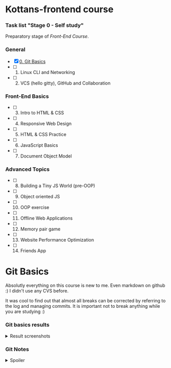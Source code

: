 # Kottans-frontend course
### Task list "Stage 0 - Self study"
Preparatory stage of _Front-End Course_.

### General
 - [x] [0. Git Basics](https://github.com/Tsapfik/kottans-frontend#git-basics)
 - [ ] 1. Linux CLI and Networking
 - [ ] 2. VCS (hello gitty), GitHub and Collaboration

### Front-End Basics
 - [ ] 3. Intro to HTML & CSS
 - [ ] 4. Responsive Web Design
 - [ ] 5. HTML & CSS Practice
 - [ ] 6. JavaScript Basics
 - [ ] 7. Document Object Model

### Advanced Topics
- [ ] 8. Building a Tiny JS World (pre-OOP)
- [ ] 9. Object oriented JS
- [ ] 10. OOP exercise
- [ ] 11. Offline Web Applications
- [ ] 12. Memory pair game
- [ ] 13. Website Performance Optimization
- [ ] 14. Friends App

# Git Basics

Absolutly everything on this course is new to me. Even markdown on github :) I didn't use any CVS before.

It was cool to find out that almost all breaks can be corrected by referring to the log and managing commits.  It is important not to break anything while you are studying :)

 ### Git basics results

<details> <summary> Result screenshots </summary>

<p>

![udacity-git-basics-course](task_git_intro/udacity-git-basics-course.jpg)

</p>

<p>

![learngitbranches-01](task_git_intro/learngitbranching-01.jpg)

</p>

<p>

![learngitbranches-02](task_git_intro/learngitbranching-02.jpg)

</p>

</details>

### Git Notes

<details> <summary> Spoiler </summary>
 
`git init` - the command that will do all of the initial setup of a repository

`ls` - used to list files and directories

`mkdir` - used to create a new directory

`touch <file.name>` - creating a file

`mv <file> <directory>` - moving files to directories
 
`cd` - used to change directories

`rm` - used to remove files and `-r` flag fordeleting directories

`git status`
`git log` - shows us the history of commits
`git log --oneline` - shows us only headers of commits
`git log --stat`
`git log -p` - shows what changes was made (added and removed code) flag `-w` ignoring whitespaces (пустые строки с пробелами)

To scroll **down**, press
- `j` or `↓` to move *down* one line at a time
- `d` to move by half the page screen
- `f` to move by a whole page screen

to scroll **up**, press
- `k` or `↑` to move _up_ one line at a time
- `u` to move by half the page screen
- `b` to move by a whole page screen
press `q` to **quit** out of the log (returns to the regular command prompt)

`git add <file1> <file2>` - add files to the staging index (`git add .`  - add all files and nested directories

`git commit -m "text"` - make a commit withjut opening editor

`git commit -am "text"` - add and commiting all files, which being changed

`git commit --amend` - modify last commit. Change last file → `git add` → `git commit --amend`

`git revert`

`git reset`

`git reflog`

`git diff` - shows untracked changes into the files before staging file

`git tag -a <tag>` - add tag to specific commit

`git branch` - show us all branches

`git branch <name>` - create a new branch

`git checkout -b <branch> <from where>` - create a new branch  "branch" on commit "from where"

`git branch -d(D) <name>` - delete branch (forced delete)

`git log --oneline --graph --all` - show us tree of commits with branches

`git fetch` - pull branches from online repository

`git reset <HEAD/fileName>` - clear indexed files and let to add all new files for commiting again

**Back to normal** - variant to reset to previous version

`$ git checkout -- index.html`

`$ git merge backup`

</details>
